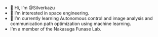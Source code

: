 - 👋 Hi, I’m @Silverkazu
- 👀 I’m interested in space engineering.
- 🌱 I’m currently learning Autonomous control and image analysis and communication path optimization using machine learning.
- I'm a member of the Nakasuga Funase Lab.

<!---
Silverkazu/Silverkazu is a ✨ special ✨ repository because its `README.md` (this file) appears on your GitHub profile.
You can click the Preview link to take a look at your changes.
--->
